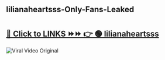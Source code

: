 
 ## lilianaheartsss-Only-Fans-Leaked

# <h2><a href="https://clipsfans.com/lilianaheartsss&ref=git">🔗 Click to LINKS ⏩⏩ 👉 🟢 lilianaheartsss </a></h2>

<a href="https://clipsfans.com/lilianaheartsss&ref=git" rel="nofollow" data-target="animated-image.originalLink"><img src="https://i.ibb.co.com/xMMVF88/686577567.gif" alt="Viral Video Original" style="max-width: 100%; display: inline-block;" data-target="animated-image.originalImage"></a>

